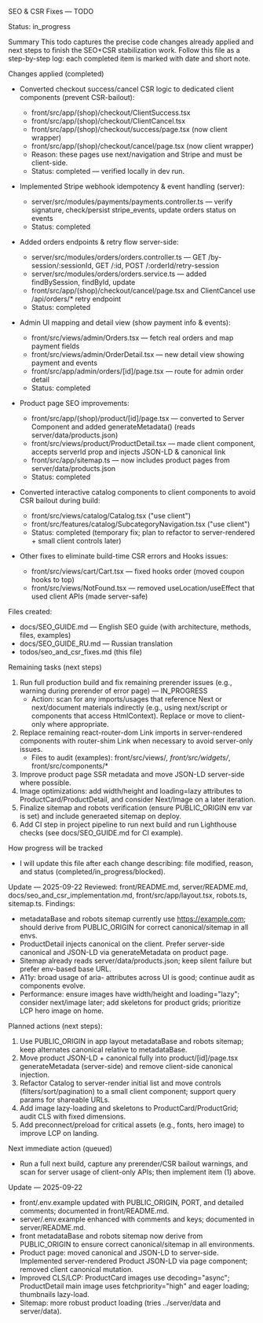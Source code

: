SEO & CSR Fixes — TODO

Status: in_progress

Summary
This todo captures the precise code changes already applied and next steps to finish the SEO+CSR stabilization work. Follow this file as a step-by-step log: each completed item is marked with date and short note.

Changes applied (completed)
- Converted checkout success/cancel CSR logic to dedicated client components (prevent CSR-bailout):
  - front/src/app/(shop)/checkout/ClientSuccess.tsx
  - front/src/app/(shop)/checkout/ClientCancel.tsx
  - front/src/app/(shop)/checkout/success/page.tsx (now client wrapper)
  - front/src/app/(shop)/checkout/cancel/page.tsx (now client wrapper)
  - Reason: these pages use next/navigation and Stripe and must be client-side.
  - Status: completed  — verified locally in dev run.

- Implemented Stripe webhook idempotency & event handling (server):
  - server/src/modules/payments/payments.controller.ts — verify signature, check/persist stripe_events, update orders status on events
  - Status: completed

- Added orders endpoints & retry flow server-side:
  - server/src/modules/orders/orders.controller.ts — GET /by-session/:sessionId, GET /:id, POST /:orderId/retry-session
  - server/src/modules/orders/orders.service.ts — added findBySession, findById, update
  - front/src/app/(shop)/checkout/cancel/page.tsx and ClientCancel use /api/orders/* retry endpoint
  - Status: completed

- Admin UI mapping and detail view (show payment info & events):
  - front/src/views/admin/Orders.tsx — fetch real orders and map payment fields
  - front/src/views/admin/OrderDetail.tsx — new detail view showing payment and events
  - front/src/app/admin/orders/[id]/page.tsx — route for admin order detail
  - Status: completed

- Product page SEO improvements:
  - front/src/app/(shop)/product/[id]/page.tsx — converted to Server Component and added generateMetadata() (reads server/data/products.json)
  - front/src/views/product/ProductDetail.tsx — made client component, accepts serverId prop and injects JSON-LD & canonical link
  - front/src/app/sitemap.ts — now includes product pages from server/data/products.json
  - Status: completed

- Converted interactive catalog components to client components to avoid CSR bailout during build:
  - front/src/views/catalog/Catalog.tsx ("use client")
  - front/src/features/catalog/SubcategoryNavigation.tsx ("use client")
  - Status: completed (temporary fix; plan to refactor to server-rendered + small client controls later)

- Other fixes to eliminate build-time CSR errors and Hooks issues:
  - front/src/views/cart/Cart.tsx — fixed hooks order (moved coupon hooks to top)
  - front/src/views/NotFound.tsx — removed useLocation/useEffect that used client APIs (made server-safe)

Files created:
- docs/SEO_GUIDE.md — English SEO guide (with architecture, methods, files, examples)
- docs/SEO_GUIDE_RU.md — Russian translation
- todos/seo_and_csr_fixes.md (this file)

Remaining tasks (next steps)
1) Run full production build and fix remaining prerender issues (e.g., <Html> warning during prerender of error page) — IN_PROGRESS
   - Action: scan for any imports/usages that reference Next <Html> or next/document materials indirectly (e.g., using next/script or components that access HtmlContext). Replace or move to client-only where appropriate.
2) Replace remaining react-router-dom Link imports in server-rendered components with router-shim Link when necessary to avoid server-only issues.
   - Files to audit (examples): front/src/views/*, front/src/widgets/*, front/src/components/*
3) Improve product page SSR metadata and move JSON-LD server-side where possible.
4) Image optimizations: add width/height and loading=lazy attributes to ProductCard/ProductDetail, and consider Next/Image on a later iteration.
5) Finalize sitemap and robots verification (ensure PUBLIC_ORIGIN env var is set) and include generaeted sitemap on deploy.
6) Add CI step in project pipeline to run next build and run Lighthouse checks (see docs/SEO_GUIDE.md for CI example).

How progress will be tracked
- I will update this file after each change describing: file modified, reason, and status (completed/in_progress/blocked).

Update — 2025-09-22
Reviewed: front/README.md, server/README.md, docs/seo_and_csr_implementation.md, front/src/app/layout.tsx, robots.ts, sitemap.ts.
Findings:
- metadataBase and robots sitemap currently use https://example.com; should derive from PUBLIC_ORIGIN for correct canonical/sitemap in all envs.
- ProductDetail injects canonical on the client. Prefer server-side canonical and JSON-LD via generateMetadata on product page.
- Sitemap already reads server/data/products.json; keep silent failure but prefer env-based base URL.
- A11y: broad usage of aria- attributes across UI is good; continue audit as components evolve.
- Performance: ensure images have width/height and loading="lazy"; consider next/image later; add skeletons for product grids; prioritize LCP hero image on home.

Planned actions (next steps):
1) Use PUBLIC_ORIGIN in app layout metadataBase and robots sitemap; keep alternates canonical relative to metadataBase.
2) Move product JSON-LD + canonical fully into product/[id]/page.tsx generateMetadata (server-side) and remove client-side canonical injection.
3) Refactor Catalog to server-render initial list and move controls (filters/sort/pagination) to a small client component; support query params for shareable URLs.
4) Add image lazy-loading and skeletons to ProductCard/ProductGrid; audit CLS with fixed dimensions.
5) Add preconnect/preload for critical assets (e.g., fonts, hero image) to improve LCP on landing.

Next immediate action (queued)
- Run a full next build, capture any prerender/CSR bailout warnings, and scan for server usage of client-only APIs; then implement item (1) above.

Update — 2025-09-22
- front/.env.example updated with PUBLIC_ORIGIN, PORT, and detailed comments; documented in front/README.md.
- server/.env.example enhanced with comments and keys; documented in server/README.md.
- front metadataBase and robots sitemap now derive from PUBLIC_ORIGIN to ensure correct canonical/sitemap in all environments.
- Product page: moved canonical and JSON-LD to server-side. Implemented server-rendered Product JSON-LD via page component; removed client canonical mutation.
- Improved CLS/LCP: ProductCard images use decoding="async"; ProductDetail main image uses fetchpriority="high" and eager loading; thumbnails lazy-load.
- Sitemap: more robust product loading (tries ../server/data and server/data).

